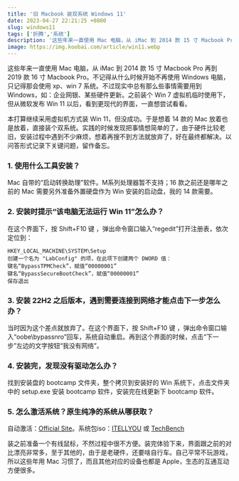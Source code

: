 ```yaml
---
title: '旧 Macbook 装双系统 Windows 11'
date: 2023-04-27 22:21:25 +0800
slug: windows11
tags: ['折腾','系统']
description: '这些年来一直使用 Mac 电脑，从 iMac 到 2014 款 15 寸 Macbook Pro 再到 2019 款 16 寸 Macbook Pro。不记得从什么时候开始不再使用 Windows 电脑，只记得那会使用 xp、win 7 系统。不过现实中总有那么些事情需要用到 Windows，如：企业网银、某些硬件更新。之前装个 Win 7 虚拟机临时使用下，但从微软发布 Win 11 以后，看到更现代的界面，一直想尝试看看。'
image: https://img.koobai.com/article/win11.webp
---
```

这些年来一直使用 Mac 电脑，从 iMac 到 2014 款 15 寸 Macbook Pro 再到 2019 款 16 寸 Macbook Pro。不记得从什么时候开始不再使用 Windows 电脑，只记得那会使用 xp、win 7 系统。不过现实中总有那么些事情需要用到 Windows，如：企业网银、某些硬件更新。之前装个 Win 7 虚拟机临时使用下，但从微软发布 Win 11 以后，看到更现代的界面，一直想尝试看看。

本打算继续采用虚拟机方式装 Win 11，但没成功。于是想着 14 款的 Mac 放着也是放着，直接装个双系统。实践的时候发现把事情想简单的了，由于硬件比较老旧，安装过程中遇到不少麻烦，想着再搜不到方法就放弃了，好在最终都解决。以问答形式记录下关键问题，留作备忘。

### 1. 使用什么工具安装？
Mac 自带的“启动转换助理”软件。M系列处理器暂不支持；16 款之前还是哪年之前的 Mac 需要另外准备外置硬盘作为 Win 安装的启动盘，我的 14 款需要。

### 2. 安装时提示“该电脑无法运行 Win 11”怎么办？
在这个界面下，按 Shift+F10 键 ，弹出命令窗口输入“regedit”打开注册表，依次定位到：
```
HKEY_LOCAL_MACHINE\SYSTEM\Setup
创建一个名为 "LabConfig" 的项，在此项下创建两个 DWORD 值：
键名“BypassTPMCheck”，赋值“00000001”
键名“BypassSecureBootCheck”，赋值“00000001”
保存退出
```

### 3. 安装 22H2 之后版本，遇到需要连接到网络才能点击下一步怎么办？
当时因为这个差点就放弃了。在这个界面下，按 Shift+F10 键 ，弹出命令窗口输入“oobe\bypassnro”回车，系统自动重启。再到这个界面的时候，点击“下一步”左边的文字按钮“我没有网络”。

### 4. 安装完，发现没有驱动怎么办？
找到安装盘的 bootcamp 文件夹，整个拷贝到安装好的 Win 系统下，点击文件夹中的 setup.exe 安装 bootcamp 软件，安装完在线更新下 bootcamp 软件。

### 5. 怎么激活系统？原生纯净的系统从哪获取？
自动激活：<a href="https://github.com/TGSAN/CMWTAT_Digital_Edition" target="_blank">Official Site</a>。系统包iso：<a href="https://next.itellyou.cn" target="_blank">ITELLYOU</a> 或 <a href="https://tb.rg-adguard.net/public.php?lang=zh-CN" target="_blank">TechBench</a> 

装之前准备一个有线鼠标，不然过程中很不方便。装完体验下来，界面跟之前的对比漂亮非常多，至于其他的，由于是老硬件，还要啥自行车。自己平常不玩游戏，所以这些年用 Mac 习惯了，而且其他对应的设备也都是 Apple，生态的互通互动方便很多。